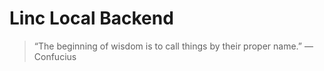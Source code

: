 # Linc Local Backend

> “The beginning of wisdom is to call things by their proper name.” ― Confucius
